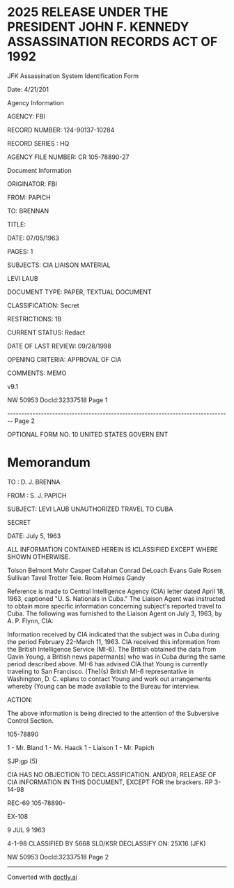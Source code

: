 # 2025 RELEASE UNDER THE PRESIDENT JOHN F. KENNEDY ASSASSINATION RECORDS ACT OF 1992

JFK Assassination System
Identification Form

Date: 4/21/201

Agency Information

AGENCY: FBI

RECORD NUMBER: 124-90137-10284

RECORD SERIES : HQ

AGENCY FILE NUMBER: CR 105-78890-27

Document Information

ORIGINATOR: FBI

FROM: PAPICH

TO: BRENNAN

TITLE:

DATE: 07/05/1963

PAGES: 1

SUBJECTS: CIA LIAISON MATERIAL

LEVI LAUB

DOCUMENT TYPE: PAPER, TEXTUAL DOCUMENT

CLASSIFICATION: Secret

RESTRICTIONS: 1B

CURRENT STATUS: Redact

DATE OF LAST REVIEW: 09/28/1998

OPENING CRITERIA: APPROVAL OF CIA

COMMENTS: MEMO

v9.1

NW 50953 DocId:32337518 Page 1


-------------------------------------------------------------------------------- Page 2

OPTIONAL FORM NO. 10
UNITED STATES GOVERN ENT

# Memorandum

TO : D. J. BRENNA

FROM : S. J. PAPICH

SUBJECT: LEVI LAUB
UNAUTHORIZED TRAVEL TO CUBA

SECRET

DATE: July 5, 1963

ALL INFORMATION CONTAINED
HEREIN IS ICLASSIFIED EXCEPT
WHERE SHOWN OTHERWISE.

Tolson
Belmont
Mohr
Casper
Callahan
Conrad
DeLoach
Evans
Gale
Rosen
Sullivan
Tavel
Trotter
Tele. Room
Holmes
Gandy

Reference is made to Central Intelligence Agency (CIA) letter dated April 18, 1963, captioned "U. S. Nationals in Cuba." The Liaison Agent was instructed to obtain more specific information concerning subject's reported travel to Cuba. The following was furnished to the Liaison Agent on July 3, 1963, by A. P. Flynn, CIA:

Information received by CIA indicated that the subject was in Cuba during the period February 22-March 11, 1963. CIA received this information from the British Intelligence Service (MI-6). The British obtained the data from Gavin Young, a British news paperman(s) who was in Cuba during the same period described above. MI-6 has advised CIA that Young is currently traveling to San Francisco. (The)(s) British MI-6 representative in Washington, D. C. eplans to contact Young and work out arrangements whereby (Young can be made available to the Bureau for interview.

ACTION:

The above information is being directed to the attention of the Subversive Control Section.

105-78890

1 - Mr. Bland
1 - Mr. Haack
1 - Liaison
1 - Mr. Papich

SJP:gp (5)

CIA HAS NO OBJECTION TO
DECLASSIFICATION. AND/OR,
RELEASE OF CIA INFORMATION
IN THIS DOCUMENT, EXCEPT FOR the brackers.
RP 3-14-98

REC-69 105-78890-

EX-108

9 JUL 9 1963

4-1-98
CLASSIFIED BY 5668 SLD/KSR
DECLASSIFY ON: 25X16
(JFK)

NW 50953 DocId:32337518 Page 2


---
Converted with [doctly.ai](https://doctly.ai)
